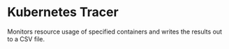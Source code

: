 # Kubernetes Tracer

Monitors resource usage of specified containers and writes the results out to a CSV file.
